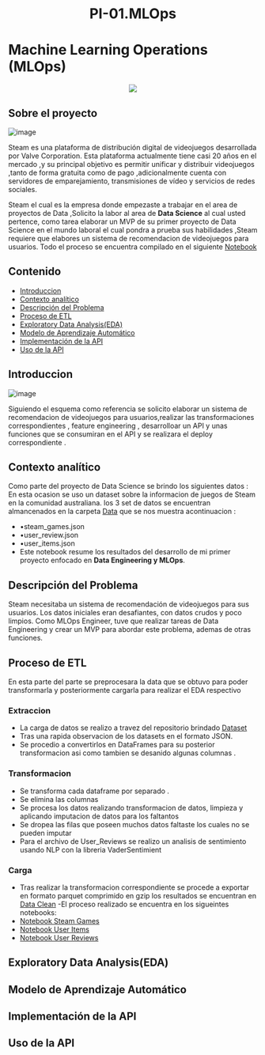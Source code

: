 <h1 align=center> PI-01.MLOps </h1>

# **Machine Learning Operations (MLOps)**

<p align="center">
  <img src="https://github.com/AlisterVento/PI-01.MLOps/assets/129628866/728b3afa-25a2-442a-82a9-93b3d62d23e7"/>
</p>

## **Sobre el proyecto**

![image](https://github.com/AlisterVento/PI-01.MLOps/assets/129628866/9c65a280-dc60-486b-bbd2-f27a2c9e7532)

Steam es una plataforma de distribución digital de videojuegos desarrollada por Valve Corporation.
Esta plataforma actualmente tiene casi 20 años en el mercado ,y su principal objetivo es permitir unificar y distribuir videojuegos ,tanto de forma gratuita como de pago
,adicionalmente cuenta con servidores de emparejamiento, transmisiones de vídeo y servicios de redes sociales.

Steam el cual es la empresa donde empezaste a trabajar en el area de proyectos de Data ,Solicito la labor al area de **Data Science** al cual usted pertence,
como  tarea elaborar un MVP de su primer  proyecto de Data Science  en el mundo laboral el cual pondra a prueba sus habilidades ,Steam requiere que elabores
un sistema de recomendacion de videojuegos para usuarios.
Todo el proceso se encuentra compilado en el siguiente [Notebook](/Proyecto%20MLOps.ipynb)

## Contenido

- [Introduccion](#Introduccion)
- [Contexto analítico](#Contexto-analítico)
- [Descripción del Problema](#Descripción-del-Problema)
- [Proceso de ETL](#Proceso-de-ETL)
- [Exploratory Data Analysis(EDA)](#Exploratory-Data-Analysis(EDA))
- [Modelo de Aprendizaje Automático](#modelo-de-aprendizaje-automático)
- [Implementación de la API](#implementación-de-la-api)
- [Uso de la API](#Uso-de-la-API)


## **Introduccion**
![image](https://github.com/AlisterVento/PI-01.MLOps/assets/129628866/35a1d882-8a1f-4e05-9a48-e809d40ae928)

Siguiendo el esquema como referencia se solicito elaborar un sistema de recomendacion de videojuegos para usuarios,realizar las transformaciones correspondientes , feature engineering ,
desarrolloar un API y unas funciones que se consumiran en el API y se realizara el deploy correspondiente .

## Contexto analítico 
Como parte del proyecto de Data Science se brindo los siguientes datos :
En esta ocasion se uso un dataset sobre la informacion de juegos de Steam en la comunidad australiana.
los 3 set de datos se encuentran almancenados en la carpeta [Data](/Data/) que se nos muestra acontinuacion :
- •steam_games.json
- •user_review.json
- •user_items.json
- Este notebook resume los resultados del desarrollo de mi primer proyecto enfocado en **Data Engineering y MLOps**.

## **Descripción del Problema**
Steam necesitaba un sistema de recomendación de videojuegos para sus usuarios. Los datos iniciales eran desafiantes, con datos crudos y poco limpios. Como MLOps Engineer, tuve que realizar tareas de Data Engineering y crear un MVP para abordar este problema, ademas de otras funciones.

## Proceso de ETL
En esta parte del parte se preprocesara la data que se obtuvo para poder transformarla y posteriormente cargarla para realizar el EDA respectivo
### Extraccion
- La carga de datos se realizo a travez del repositorio brindado [Dataset](https://drive.google.com/drive/folders/1HqBG2-sUkz_R3h1dZU5F2uAzpRn7BSpj)
- Tras una rapida observacion de los datasets en el formato JSON.
- Se procedio a convertirlos en DataFrames para su posterior transformacion asi como tambien se desanido algunas columnas .
### Transformacion
- Se transforma cada dataframe por separado .
- Se elimina las columnas 
- Se procesa los datos realizando transformacion de datos, limpieza y aplicando imputacion de datos para los faltantos
- Se dropea las filas que poseen muchos datos faltaste los cuales no se pueden imputar
- Para el archivo de User_Reviews se realizo un analisis de sentimiento usando NLP con la libreria  VaderSentimient 
### Carga
- Tras realizar la transformacion correspondiente se procede a exportar en formato parquet comprimido en gzip
  los resultados se encuentran en [Data Clean](/Data_Clean/)
-El proceso realizado se encuentra en los sigueintes notebooks:
- [Notebook Steam Games](/steam_games%20Analisis.ipynb)
- [Notebook User Items](/user_items%20Analisis.ipynb)
- [Notebook User Reviews](/user_reviews%20Analisis.ipynb)
## Exploratory Data Analysis(EDA)

## Modelo de Aprendizaje Automático

## Implementación de la API

## Uso de la API





